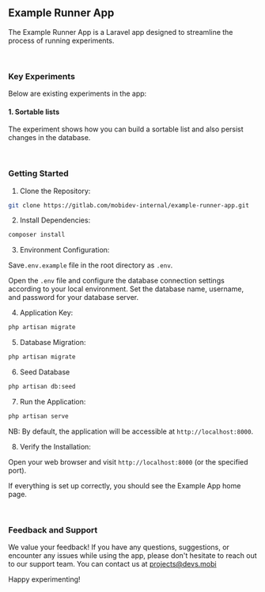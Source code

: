 ## Example Runner App

The Example Runner App is a Laravel app designed to streamline the process of running experiments.

$~~~~~~~~~~~$
### Key Experiments
Below are existing experiments in the app:


#### 1. Sortable lists
The experiment shows how you can build a sortable list and also persist changes in the database.

$~~~~~~~~~~~$
### Getting Started

1. Clone the Repository:

```bash
git clone https://gitlab.com/mobidev-internal/example-runner-app.git
```

2. Install Dependencies:

```bash
composer install
```

3. Environment Configuration:

Save`.env.example` file in the root directory as `.env`.

Open the `.env` file and configure the database connection settings according to your local environment. Set the database name, username, and password for your database server.

4. Application Key:

```bash
php artisan migrate
```

5. Database Migration:

```bash
php artisan migrate
```

6. Seed Database

```bash
php artisan db:seed
```

7. Run the Application:

```bash
php artisan serve
```
NB: By default, the application will be accessible at `http://localhost:8000`.

8. Verify the Installation:

Open your web browser and visit `http://localhost:8000` (or the specified port).

If everything is set up correctly, you should see the Example App home page.

$~~~~~~~~~~~$
### Feedback and Support

We value your feedback! If you have any questions, suggestions, or encounter any issues while using the app, please don't hesitate to reach out to our support team. You can contact us at projects@devs.mobi

Happy experimenting!
